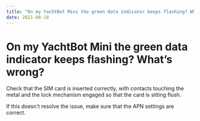 ```yaml
---
title: "On my YachtBot Mini the green data indicator keeps flashing? What’s wrong?"
date: 2021-08-18
---
```

# On my YachtBot Mini the green data indicator keeps flashing? What’s wrong?

Check that the SIM card is inserted correctly, with contacts touching the metal and the lock mechanism engaged so that the card is sitting flush.  

  

If this doesn't resolve the issue, make sure that the APN settings are correct.